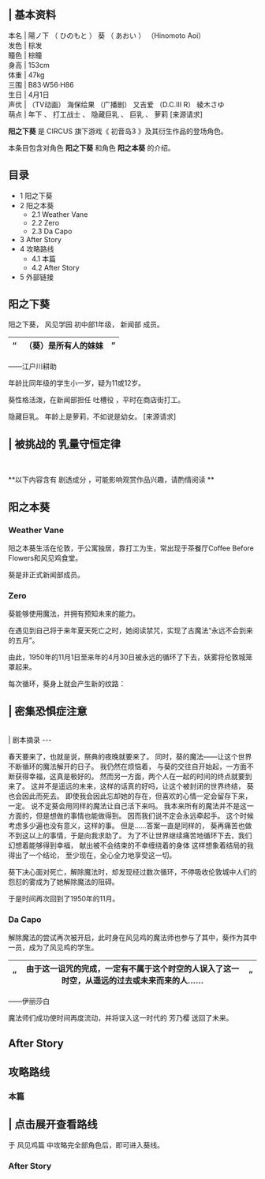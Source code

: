 |  **基本资料**  
---  
本名  |  陽ノ下  （  ひのもと  ）  葵  （  あおい  ）  （Hinomoto Aoi）   
发色  |  棕发   
瞳色  |  棕瞳   
身高  |  153cm   
体重  |  47kg   
三围  |  B83·W56·H86   
生日  |  4月1日   
声优  |  （TV动画）  海保绘果  （广播剧）  又吉爱  （D.C.III R）  綾木さゆ   
萌点  |  年下  、  打工战士  、  隐藏巨乳  、  巨乳  、  萝莉  [来源请求]   
  
**阳之下葵** 是  CIRCUS  旗下游戏《  初音岛3  》及其衍生作品的登场角色。

本条目包含对角色 **阳之下葵** 和角色 **阳之本葵** 的介绍。

##  目录

  * 1  阳之下葵 
  * 2  阳之本葵 
    * 2.1  Weather Vane 
    * 2.2  Zero 
    * 2.3  Da Capo 
  * 3  After Story 
  * 4  攻略路线 
    * 4.1  本篇 
    * 4.2  After Story 
  * 5  外部链接 

##  阳之下葵

阳之下葵，  风见学园  初中部1年级，  新闻部  成员。

|  “  |  （葵）是所有人的妹妹  |  ”   
---|---|---  
——江户川耕助  
  
年龄比同年级的学生小一岁，疑为11或12岁。

葵性格活泼，在新闻部担任  吐槽役  ，平时在商店街打工。

隐藏巨乳。  年龄上是萝莉，不如说是幼女。  [来源请求]

|  被挑战的  乳量守恒定律  
---  
</br>  
  
**以下内容含有 剧透成分  ，可能影响观赏作品兴趣，请酌情阅读 **

##  阳之本葵

###  Weather Vane

阳之本葵生活在伦敦，于公寓独居，靠打工为生，常出现于茶餐厅Coffee Before Flowers和风见鸡食堂。

葵是非正式新闻部成员。

###  Zero

葵能够使用魔法，并拥有预知未来的能力。

在遇见到自己将于来年夏天死亡之时，她阅读禁咒，实现了古魔法“永远不会到来的五月”。

由此，1950年的11月1日至来年的4月30日被永远的循环了下去，妖雾将伦敦城笼罩起来。

每次循环，葵身上就会产生新的纹路：

|  密集恐惧症注意  
---  
</br>  
|  剧本摘录  
---  
  
春天要来了，也就是说，祭典的夜晚就要来了。  同时，葵的魔法——让这个世界不断循环的魔法解开的日子。  我仍然在烦恼着，
与葵的交往自开始起，一方面不断获得幸福，这真是极好的。  然而另一方面，两个人在一起的时间的终点就要到来了。
这并不是遥远的未来，这样的话真的好吗，让这个被封闭的世界终结，  葵也会因此而死去。  即使我会因此忘却她的存在，但喜欢的心情一定会留存下来，一定。
说不定葵会用同样的魔法让自己活下来吗。  我本来所有的魔法并不是这一方面的，但是想做的事情也能做得到。  因而我们说不定会永远牵起手。
这个时候考虑多少遍也没有意义，这样的事。  但是……答案一直是同样的，  葵再痛苦也做不到这以上的事情，于是向我求助了。
为了不让世界继续痛苦地循环下去，我们幻想着能够得到幸福，  献出被不会结束的不幸缠绕着的身体  这样想象着结局的我得出了一个结论，
至少现在，全心全力地享受这一切。 </br>  
  
葵下决心面对死亡，解除魔法时，却发现经过数次循环，不停吸收伦敦城中人们的怨怼的雾成为了她解除魔法的阻碍。

于是时间再次回到了1950年的11月。

###  Da Capo

解除魔法的尝试再次被开启，此时身在风见鸡的魔法师也参与了其中，葵作为其中一员，成为了风见鸡的学生。

|  “  |  由于这一诅咒的完成，一定有不属于这个时空的人误入了这一时空，从遥远的过去或未来而来的人……  |  ”   
---|---|---  
——伊丽莎白  
  
魔法师们成功使时间再度流动，并将误入这一时代的  芳乃樱  送回了未来。

##  After Story

##  攻略路线

###  本篇

|  点击展开查看路线  
---  
于  风见鸡篇  中攻略完全部角色后，即可进入葵线。 </br>  
  
###  After Story